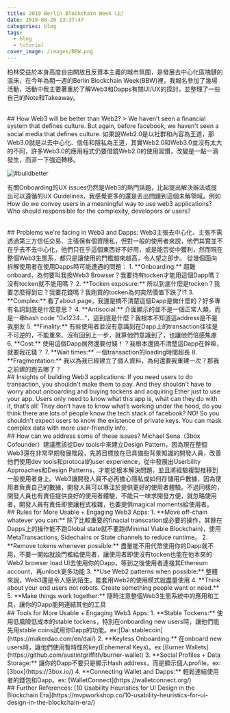 ```yaml
---
title: 2019 Berlin Blockchain Week（上）
date: 2019-08-20 13:37:47
categories: blog
tags:
  - blog
  - tutorial
cover_image: /images/BBW.png
---
```

柏林受益於本身高度自由開放且反資本主義的城市氛圍，是發展去中心化區塊鏈的溫床，在今年為期一週的Berlin Blockchain Week(BBW)裡，我報名參加了幾場活動，活動中我主要著重於了解Web3和Dapps有關UI/UX的探討，並整理了一些自己的Note和Takeaway。

<br/>
## How Web3 will be better than Web2?
> We haven’t seen a financial system that defines culture. But again, before facebook, we haven't seen a social media that defines culture.
如果說Web2.0是以社群和內容為王道，那Web3.0就是以去中心化、信任和隱私為王道，其實Web2.0和Web3.0並沒有太大的不同，許多Web3.0的應用程式仍要借鏡Web2.0的使用習慣，改變是一點一滴發生，而非一下強迫轉移。

![#buildbetter](/images/BBW-1.jpg)

有關Onboarding的UX issues仍然是Web3的熱門話題，比起提出解決辦法或提出可以遵循的UX Guidelines，我感覺更多的還是丟出問題到這個未解領域。例如How do we convey users in a meaningful way to use web3 applications? Who should responsible for the complexity, developers or users?

<br/>
## Problems we're facing in Web3 and Dapps:
Web3主張去中心化、主張不需透過第三方信任交易、主張保有個資隱私，但對一般的使用者來說，他們其實並不在乎去不去中心化，他們只在乎這個東西好不好用，或是能否從中獲利，然而現在整個Web3生態系，都只是讓使用的門檻越來越高，令人望之卻步。
從幾個面向拆解使用者在使用Dapps時可能遭遇的問題：
1. **Onboarding:** 超難onboard，為何要叫我換Web3 Browser？我要持有tocken才能用這個Dapp嗎？沒有tocken就不能用嗎？
2. **Tocken exposure:** 所以到底什麼是tocken？我要怎麼得到它？我要花錢嗎？我剛買的tocken為何突然價值下跌了!?
3. **Complex:** 看了about page，我還是搞不清楚這個Dapp是做什麼的？好多專有名詞到底是什麼意思？
4. **Antisocial:** 介面顯示的並不是一個正常人類，而是一串hash code "0x1234..."，這到底是什麼？我根本不知道這address是不是我朋友
5. **Finality:** 有些使用者並沒有意識到在Dapp上的transaction往往是不可逆的，不能重來、沒有回到上一步，就算他們意識到了，也讓他們倍感焦慮
6. **Cost:** 使用這個Dapp居然還要付錢！？我根本還搞不清楚這Dapp在幹嘛，就要我花錢？
7. **Wait times:** 一個transaction的loading時間超長
8. **Fragmentation:** 我以為我已經建立了個人資料，為何還要我重建一次？那我之前建的跑去哪了？

<br/>
## Insights of building Web3 applications:
If you need users to do transaction, you shouldn't make them to pay. And they shouldn't have to worry about onboarding and buying tockens and acquiring Ether just to use your app. Users only need to know what this app is, what can they do with it, that’s all! They don’t have to know what’s working under the hood, do you think there are lots of people know the tech stack of facebook? NO! So you shouldn't expect users to know the existence of private keys. You can mask complex data with more user-friendly info.

<br/>
## How can we address some of these issues?
Michael Sena（3box Cofounder）建議應該從Dev tools中來建立Design Pattern，因為現在整個Web3還在非常早期發展階段，先將目標放在已具備些背景知識的開發人員，改善他們使用dev tools和protocal的user experience，從中發展出Userbility Approaches和Design Patterns，才能從根本解決問題，並且將經驗複製推移到一般使用者身上。Web3讓開發人員不必再擔心隱私或如何存儲用戶數據，因為使用者負責自己的數據，開發人員可以專注於提供更好的使用者體驗。不過同樣的，開發人員也有責任提供良好的使用者體驗，不能只一味求開發方便，就忽略使用者，開發人員有責任即使讓程式複雜，也要提供magical moments給使用者。

<br/>
## Rules for More Usable + Engaging Web3 Apps:
1. **Move off-chain whatever you can:** 除了比較重要的finacial transcation或必要的操作，其餘在Dapps上的操作能不跑Global state就不要跑(Minimal Viable Blockchain)，使用MetaTransactions, Sidechains or State channels to reduce runtime。
2. **Remove tokens whenever possible:** 盡量能不用代幣使用你的Dapp就不用，不要一開始就設門檻給使用者，讓使用者即使沒有tocken也能在他本來的Web2 browser load UI去使用你的Dapp，等到之後使用者連接其Ethereum account，再unlock更多功能
3. **Use Web2 patterns when possible:** 整體來說，Web3還是令人感到陌生，能套用Web2的使用模式就盡量使用
4. **Think about your end users not robots. Create something people want or need.**
5. **Make things work together:** 隨時注意整個Web3生態系統中的應用和工具，讓你的Dapp能夠連結其他的工具

<br/>
## Tools for More Usable + Engaging Web3 Apps:
1. **Stable Tockens:** 使用低風險低成本的stable tockens，特別在onboarding new users時，讓他們能先用stable coins試用你Dapp的功能。ex:[Dai stablecoin](https://makerdao.com/en/dai/)
2. **Keyless Onboarding:** 在onboard new users時，讓他們使用暫時性的key(Ephemeral Keys)。ex:[Burner Wallets](https://github.com/austintgriffith/burner-wallet)
3. **Social Profiles + Data Storage:** 讓你的Dapp不要只是顯示Hash address，而是顯示個人profile。ex: [3box](https://3box.io/)
4. **Connecting Wallet and Dapps:** 輕鬆連結使用者的錢包和Dapp。ex: [WalletConnect](https://walletconnect.org/)

<br/>
## Further References:
[10 Usability Heuristics for UI Design in the Blockchain Era](https://mvpworkshop.co/10-usability-heuristics-for-ui-design-in-the-blockchain-era/)


